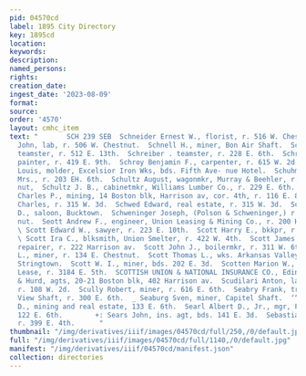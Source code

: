 ```yaml
---
pid: 04570cd
label: 1895 City Directory
key: 1895cd
location: 
keywords: 
description: 
named_persons: 
rights: 
creation_date: 
ingest_date: '2023-08-09'
format: 
source: 
order: '4570'
layout: cmhc_item
text: "       SCH 239 SEB  Schneider Ernest W., florist, r. 516 W. Chestnut.  Schneider
  John, lab, r. 506 W. Chestnut.  Schnell H., miner, Bon Air Shaft.  Schrader Harry,
  teamster, r. 512 E. 13th.  Schreiber . teamster, r. 228 E. 6th.  Schroeder Charles,
  painter, r. 419 E. 9th.  Schroy Benjamin F., carpenter, r. 615 W. 2d.  Schugardt
  Louis, molder, Excelsior Iron Wks, bds. Fifth Ave- nue Hotel.  Schuhmaker Fannie
  Mrs., r. 203 EH. 6th.  Schultz August, wagonmkr, Murray & Beehler, r. 130 W.Chest-
  nut,  Schultz J. B., cabinetmkr, Williams Lumber Co., r. 229 E. 6th.  Schumacher
  Charles P., mining, 14 Boston blk, Harrison av, cor. 4th, r. 116 E. 8th.  Schwed
  Charles, r. 315 W. 3d.  Schwed Edward, real estate, r. 315 W. 3d.  Schweizer John
  D., saloon, Bucktown.  Schweninger Joseph, (Polson & Schweninger,) r. 525 W. Chest-
  nut.  Seott Andrew F., engineer, Union Leasing & Mining Co., r. 200 Harrison av.
  \ Scott Edward W., sawyer, r. 223 E. 10th.  Scott Harry E., bkkpr, r. 223 E. 10th.
  \ Scott Ira C., blksmith, Union Smelter, r. 422 W. 4th.  Scott James L. C., car
  repairer, r. 222 Harrison av.  Scott John J., boilermkr, r. 311 W. 6th.  Scott John
  L., miner, r. 134 E. Chestnut.  Scott Thomas L., wks. Arkansas Valley Smelter, r.
  Stringtown.  Scott W. I., miner, bds. 202 E. 3d.  Scotten Marion W., miner, Starr
  Lease, r. 3184 E. 5th.  SCOTTISH UNION & NATIONAL INSURANCE CO., Edinburgh, Milner
  & Hurd, agts, 20-21 Boston blk, 402 Harrison av.  Scudilari Anton, lab, Union Smelter,
  r. 108 W. 2d.  Scully Robert, miner, r. 616 E. 6th.  Seabry Frank, trammer, Castle
  View Shaft, r. 300 E. 6th.  _ Seaburg Sven, miner, Capitel Shaft.  ‘“SEARL ALBERT
  D., mining and real estate, 133 E. 6th.  Searl Albert D., Jr., mgr, Frank Ferguson,
  122 E. 6th.        +: Sears John, ins. agt, bds. 141 E. 3d.  Sebastian Rune, blksmith,
  r. 399 E. 4th.      "
thumbnail: "/img/derivatives/iiif/images/04570cd/full/250,/0/default.jpg"
full: "/img/derivatives/iiif/images/04570cd/full/1140,/0/default.jpg"
manifest: "/img/derivatives/iiif/04570cd/manifest.json"
collection: directories
---
```

